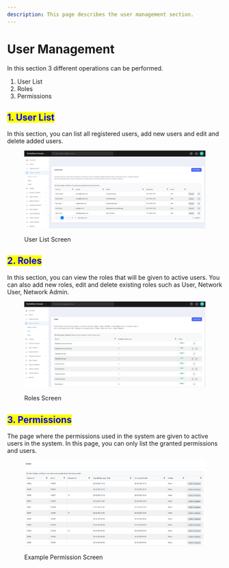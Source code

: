 ```yaml
---
description: This page describes the user management section.
---
```


# User Management

In this section 3 different operations can be performed.

1. User List
2. Roles
3. Permissions

## <mark style="color:blue;">1. User List</mark>

In this section, you can list all registered users, add new users and edit and delete added users.

<figure><img src="../../../.gitbook/assets/user list.png" alt=""><figcaption><p>User List Screen</p></figcaption></figure>

## <mark style="color:blue;">2. Roles</mark>

In this section, you can view the roles that will be given to active users. You can also add new roles, edit and delete existing roles such as User, Network User, Network Admin.

<figure><img src="../../../.gitbook/assets/roles.png" alt=""><figcaption><p>Roles Screen</p></figcaption></figure>

## <mark style="color:blue;">3. Permissions</mark>

The page where the permissions used in the system are given to active users in the system. In this page, you can only list the granted permissions and users.

<figure><img src="../../../.gitbook/assets/permissions.png" alt=""><figcaption><p>Example Permission Screen</p></figcaption></figure>
